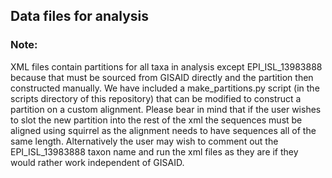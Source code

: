 ## Data files for analysis

### Note:
XML files contain partitions for all taxa in analysis except EPI_ISL_13983888 because that must be sourced from GISAID directly and the partition then constructed manually. 
We have included a make_partitions.py script (in the scripts directory of this repository) that can be modified to construct a partition on a custom alignment. 
Please bear in mind that if the user wishes to slot the new partition into the rest of the xml the sequences must be aligned using squirrel as the alignment needs to have sequences all of the same length.
Alternatively the user may wish to comment out the EPI_ISL_13983888 taxon name and run the xml files as they are if they would rather work independent of GISAID.
